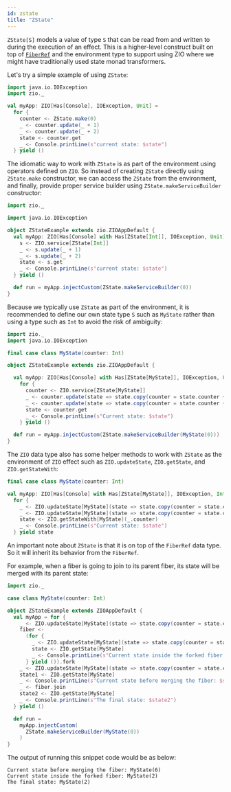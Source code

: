 ```yaml
---
id: zstate
title: "ZState"
---
```


`ZState[S]` models a value of type `S` that can be read from and written to during the execution of an effect. This is a higher-level construct built on top of [`FiberRef`](../fiber/fiberref.md) and the environment type to support using ZIO where we might have traditionally used state monad transformers.

Let's try a simple example of using `ZState`:

```scala mdoc:silent:nest
import java.io.IOException
import zio._

val myApp: ZIO[Has[Console], IOException, Unit] =
  for {
    counter <- ZState.make(0)
    _ <- counter.update(_ + 1)
    _ <- counter.update(_ + 2)
    state <- counter.get
    _ <- Console.printLine(s"current state: $state")
  } yield ()
```

The idiomatic way to work with `ZState` is as part of the environment using operators defined on `ZIO`. So instead of creating `ZState` directly using `ZState.make` constructor, we can access the `ZState` from the environment, and finally, provide proper service builder using `ZState.makeServiceBuilder` constructor:

```scala mdoc:compile-only
import zio._

import java.io.IOException

object ZStateExample extends zio.ZIOAppDefault {
  val myApp: ZIO[Has[Console] with Has[ZState[Int]], IOException, Unit] = for {
    s <- ZIO.service[ZState[Int]]
    _ <- s.update(_ + 1)
    _ <- s.update(_ + 2)
    state <- s.get
    _ <- Console.printLine(s"current state: $state")
  } yield ()

  def run = myApp.injectCustom(ZState.makeServiceBuilder(0))
}
```

Because we typically use `ZState` as part of the environment, it is recommended to define our own state type `S` such as `MyState` rather than using a type such as `Int` to avoid the risk of ambiguity:

```scala mdoc:compile-only
import zio._
import java.io.IOException

final case class MyState(counter: Int)

object ZStateExample extends zio.ZIOAppDefault {

  val myApp: ZIO[Has[Console] with Has[ZState[MyState]], IOException, Unit] =
    for {
      counter <- ZIO.service[ZState[MyState]]
      _ <- counter.update(state => state.copy(counter = state.counter + 1))
      _ <- counter.update(state => state.copy(counter = state.counter + 2))
      state <- counter.get
      _ <- Console.printLine(s"Current state: $state")
    } yield ()

  def run = myApp.injectCustom(ZState.makeServiceBuilder(MyState(0)))
}
```

The `ZIO` data type also has some helper methods to work with `ZState` as the environment of `ZIO` effect such as `ZIO.updateState`, `ZIO.getState`, and `ZIO.getStateWith`:

```scala mdoc:compile-only
final case class MyState(counter: Int)

val myApp: ZIO[Has[Console] with Has[ZState[MyState]], IOException, Int] =
  for {
    _ <- ZIO.updateState[MyState](state => state.copy(counter = state.counter + 1))
    _ <- ZIO.updateState[MyState](state => state.copy(counter = state.counter + 2))
    state <- ZIO.getStateWith[MyState](_.counter)
    _ <- Console.printLine(s"Current state: $state")
  } yield state
```

An important note about `ZState` is that it is on top of the `FiberRef` data type. So it will inherit its behavior from the `FiberRef`.

For example, when a fiber is going to join to its parent fiber, its state will be merged with its parent state:

```scala mdoc:compile-only
import zio._

case class MyState(counter: Int)

object ZStateExample extends ZIOAppDefault {
  val myApp = for {
    _ <- ZIO.updateState[MyState](state => state.copy(counter = state.counter + 1))
    fiber <-
      (for {
        _ <- ZIO.updateState[MyState](state => state.copy(counter = state.counter + 1))
        state <- ZIO.getState[MyState]
        _ <- Console.printLine(s"Current state inside the forked fiber: $state")
      } yield ()).fork
    _ <- ZIO.updateState[MyState](state => state.copy(counter = state.counter + 5))
    state1 <- ZIO.getState[MyState]
    _ <- Console.printLine(s"Current state before merging the fiber: $state1")
    _ <- fiber.join
    state2 <- ZIO.getState[MyState]
    _ <- Console.printLine(s"The final state: $state2")
  } yield ()

  def run =
    myApp.injectCustom(
      ZState.makeServiceBuilder(MyState(0))
    )
}
```

The output of running this snippet code would be as below:

```
Current state before merging the fiber: MyState(6)
Current state inside the forked fiber: MyState(2)
The final state: MyState(2)
```
